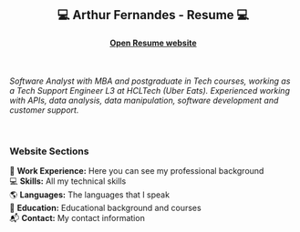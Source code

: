 <h2 align="center">
  💻 Arthur Fernandes - Resume 💻
</h2>

<h4 align="center"><a href="https://arthurfms.github.io/arthur-fernandes/">Open Resume website</a></h4>
<br>
<p align="left"><i>Software Analyst with MBA and postgraduate in Tech courses, working as a Tech Support Engineer L3 at HCLTech (Uber Eats). Experienced working with APIs, data analysis, data manipulation, software development and customer support.</i></p>
<br>
<h3>Website Sections</h3>

💼 **Work Experience:** Here you can see my professional background<br>
💻 **Skills:** All my technical skills<br>
🌎 **Languages:** The languages that I speak<br>
📖 **Education:** Educational background and courses<br>
📬 **Contact:** My contact information<br>
<br>
<br>
